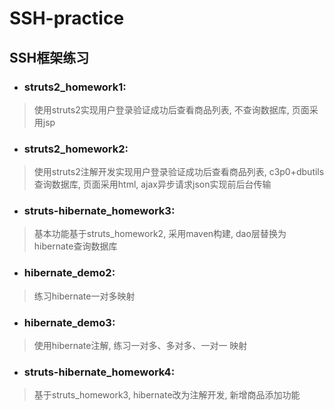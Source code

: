 # SSH-practice
## SSH框架练习

+ ### struts2_homework1:
> 使用struts2实现用户登录验证成功后查看商品列表, 不查询数据库, 页面采用jsp

+ ### struts2_homework2:
> 使用struts2注解开发实现用户登录验证成功后查看商品列表, c3p0+dbutils查询数据库, 页面采用html, ajax异步请求json实现前后台传输

+ ### struts-hibernate_homework3:
> 基本功能基于struts_homework2, 采用maven构建, dao层替换为hibernate查询数据库

+ ### hibernate_demo2:
> 练习hibernate一对多映射

+ ### hibernate_demo3:
> 使用hibernate注解, 练习一对多、多对多、一对一 映射

+ ### struts-hibernate_homework4:
> 基于struts_homework3, hibernate改为注解开发, 新增商品添加功能

